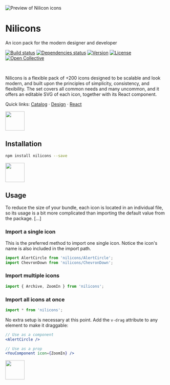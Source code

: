 ![Preview of Nilicon icons](https://user-images.githubusercontent.com/13088397/79734899-bc8b4c00-82f7-11ea-9df4-46aad6cc5fda.png)

# Nilicons
An icon pack for the modern designer and developer</p>

[![Build status](https://travis-ci.org/nil/nilicons.svg?branch=master)](https://travis-ci.org/nil/nilicons)
[![Dependencies status](https://img.shields.io/david/dev/nil/nilicons.svg)](https://david-dm.org/nil/nilicons)
[![Version](https://img.shields.io/npm/v/nilicons.svg)](https://www.npmjs.com/package/nilicons)
[![License](https://img.shields.io/npm/l/nilicons.svg)](https://github.com/nil/nilicons/blob/master/LICENSE)
[![Open Collective](https://img.shields.io/opencollective/all/nilicons?label=backers)](https://opencollective.com/nilicons)

<br />

Nilicons is a flexible pack of +200 icons designed to be scalable and look modern, and built upon the principles of simplicity, consistency, and flexibility. The set covers all common needs and many uncommon, and it offers an editable SVG of each icon, together with its React component.

Quick links: [Catalog](nil.github.io/nilicons) · [Design](nil.github.io/nilicons/guidelines) · [React](#installation)

<img src="https://user-images.githubusercontent.com/13088397/77941215-56d41300-72a9-11ea-9efd-8b0498416185.png" aria-hidden="true" height="60px" />

## Installation

```sh
npm install nilicons --save
```

<img src="https://user-images.githubusercontent.com/13088397/78355635-4e801e80-75ae-11ea-9e4b-7d6b63e3882a.png" aria-hidden="true" height="60px" />

## Usage

To reduce the size of your bundle, each icon is located in an individual file, so its usage is a bit more complicated than importing the default value from the package. [...]

### Import a single icon

This is the preferred method to import one single icon. Notice the icon's name is also included in the import path.

```js
import AlertCircle from 'nilicons/AlertCircle';
import ChevronDown from 'nilicons/ChevronDown';
```

### Import multiple icons

```js
import { Archive, ZoomIn } from 'nilicons';
```

### Import all icons at once

```js
import * from 'nilicons';
```

No extra setup is necessary at this point. Add the `v-drag` attribute to any element to make it draggable:

```jsx
// Use as a component
<AlertCircle />

// Use as a prop
<YouComponent icon={ZoomIn} />
```

<img src="https://user-images.githubusercontent.com/13088397/77941215-56d41300-72a9-11ea-9efd-8b0498416185.png" aria-hidden="true" height="60px" />
